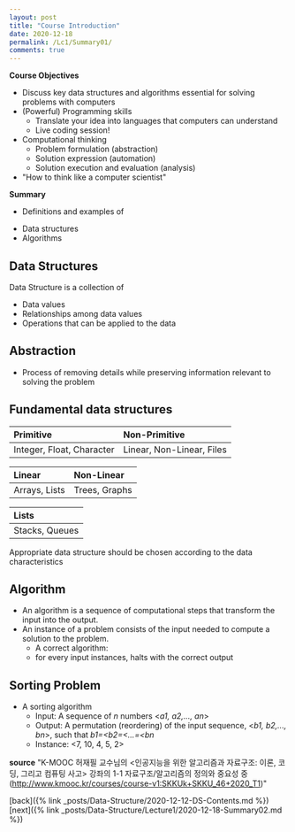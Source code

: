 ```yaml
---
layout: post
title: "Course Introduction"
date: 2020-12-18
permalink: /Lc1/Summary01/
comments: true
---
```

**Course Objectives**
* Discuss key data structures and algorithms essential for solving problems with computers
* (Powerful) Programming skills
  - Translate your idea into languages that computers can understand
  - Live coding session!
* Computational thinking
  - Problem formulation (abstraction)
  - Solution expression (automation)
  - Solution execution and evaluation (analysis)
* "How to think like a computer scientist"

**Summary**
* Definitions and examples of
- Data structures
- Algorithms

## Data Structures
Data Structure is a collection of
- Data values
- Relationships among data values
- Operations that can be applied to the data
## Abstraction
- Process of removing details while preserving information relevant to solving the problem
## Fundamental data structures
| Primitive | Non-Primitive |
|:--------------------------|:-------------------------|
| Integer, Float, Character | Linear, Non-Linear, Files |

| Linear  | Non-Linear|
|:-------|:-------|
|Arrays, Lists | Trees, Graphs|

|Lists|
|:------|
|Stacks, Queues|

Appropriate data structure should be chosen according to the data characteristics
## Algorithm
* An algorithm is a sequence of computational steps that transform the input into the output.
* An instance of a problem consists of the input needed to compute a solution to the problem.
  - A correct algorithm:
  - for every input instances, halts with the correct output

## Sorting Problem
* A sorting algorithm
  - Input: A sequence of _n_ numbers <_a1, a2,..., an_>
  - Output: A permutation (reordering) of the input sequence, <_b1, b2,..., bn_>, such that _b1=<b2=<...=<bn_
  - Instance: <7, 10, 4, 5, 2>

**source**
"K-MOOC 허재필 교수님의 <인공지능을 위한 알고리즘과 자료구조: 이론, 코딩, 그리고 컴퓨팅 사고>
강좌의 1-1 자료구조/알고리즘의 정의와 중요성 중(http://www.kmooc.kr/courses/course-v1:SKKUk+SKKU_46+2020_T1)"

[back]({% link _posts/Data-Structure/2020-12-12-DS-Contents.md %})
[next]({% link _posts/Data-Structure/Lecture1/2020-12-18-Summary02.md %})
